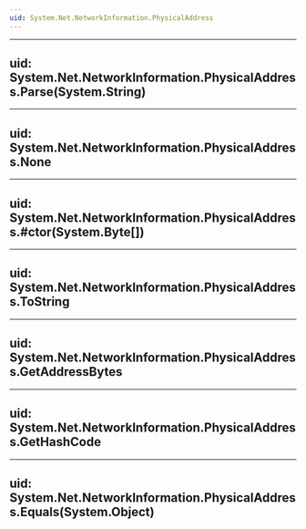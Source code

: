```yaml
---
uid: System.Net.NetworkInformation.PhysicalAddress
---
```


---
uid: System.Net.NetworkInformation.PhysicalAddress.Parse(System.String)
---

---
uid: System.Net.NetworkInformation.PhysicalAddress.None
---

---
uid: System.Net.NetworkInformation.PhysicalAddress.#ctor(System.Byte[])
---

---
uid: System.Net.NetworkInformation.PhysicalAddress.ToString
---

---
uid: System.Net.NetworkInformation.PhysicalAddress.GetAddressBytes
---

---
uid: System.Net.NetworkInformation.PhysicalAddress.GetHashCode
---

---
uid: System.Net.NetworkInformation.PhysicalAddress.Equals(System.Object)
---

